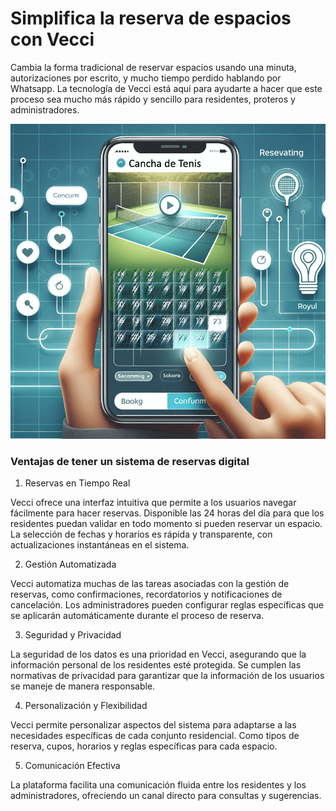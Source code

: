 <meta name="date" content="2023-12-3" />
<meta name="author" content="Camilo Ortegón" />
<meta name="pp" content="https://avatars.githubusercontent.com/u/6712411?v=4" />
<meta name="language" content="es" />
<meta name="topic" content="Reservas Automatización Eficiencia Espacios Comunes Gestión" />

# Simplifica la reserva de espacios con Vecci

Cambia la forma tradicional de reservar espacios usando una minuta, autorizaciones por escrito, y mucho tiempo perdido hablando por Whatsapp. La tecnología de Vecci está aquí para ayudarte a hacer que este proceso sea mucho más rápido y sencillo para residentes, proteros y administradores.

![70;;c](https://raw.githubusercontent.com/cjortegon/vecci.co/master/blog/images/reservation-tenis-court.png)

### Ventajas de tener un sistema de reservas digital

1. Reservas en Tiempo Real

Vecci ofrece una interfaz intuitiva que permite a los usuarios navegar fácilmente para hacer reservas. Disponible las 24 horas del día para que los residentes puedan validar en todo momento si pueden reservar un espacio. La selección de fechas y horarios es rápida y transparente, con actualizaciones instantáneas en el sistema.

2. Gestión Automatizada

Vecci automatiza muchas de las tareas asociadas con la gestión de reservas, como confirmaciones, recordatorios y notificaciones de cancelación. Los administradores pueden configurar reglas específicas que se aplicarán automáticamente durante el proceso de reserva.

3. Seguridad y Privacidad

La seguridad de los datos es una prioridad en Vecci, asegurando que la información personal de los residentes esté protegida. Se cumplen las normativas de privacidad para garantizar que la información de los usuarios se maneje de manera responsable.

4. Personalización y Flexibilidad

Vecci permite personalizar aspectos del sistema para adaptarse a las necesidades específicas de cada conjunto residencial. Como tipos de reserva, cupos, horarios y reglas específicas para cada espacio.

5. Comunicación Efectiva

La plataforma facilita una comunicación fluida entre los residentes y los administradores, ofreciendo un canal directo para consultas y sugerencias.
